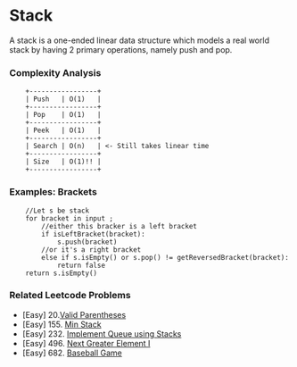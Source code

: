 # Stack

A stack is a one-ended linear data structure which models a real world stack by having 2 primary operations, namely push and pop.

### Complexity Analysis

        +-----------------+
        | Push   | O(1)   |
        +-----------------+
        | Pop    | O(1)   |
        +-----------------+
        | Peek   | O(1)   |
        +-----------------+
        | Search | O(n)   | <- Still takes linear time
        +-----------------+
        | Size   | O(1)!! |
        +-----------------+

### Examples: Brackets

        //Let s be stack
        for bracket in input ;
            //either this bracker is a left bracket
            if isLeftBracket(bracket):
                s.push(bracket)
            //or it's a right bracket
            else if s.isEmpty() or s.pop() != getReversedBracket(bracket):
                return false
        return s.isEmpty()

### Related Leetcode Problems
* [Easy]  20.[Valid Parentheses](https://leetcode.com/problems/valid-parentheses/)
* [Easy]  155. [Min Stack](https://leetcode.com/problems/min-stack/)
* [Easy]  232. [Implement Queue using Stacks](https://leetcode.com/problems/implement-queue-using-stacks/)
* [Easy]  496. [Next Greater Element I](https://leetcode.com/problems/next-greater-element-i/)
* [Easy]  682. [Baseball Game](https://leetcode.com/problems/baseball-game/)
